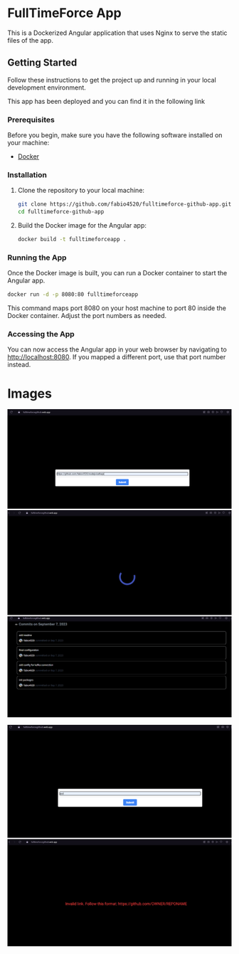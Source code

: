 # FullTimeForce App

This is a Dockerized Angular application that uses Nginx to serve the static files of the app.

## Getting Started

Follow these instructions to get the project up and running in your local development environment.

This app has been deployed and you can find it in the following link

### Prerequisites

Before you begin, make sure you have the following software installed on your machine:

- [Docker](https://www.docker.com/get-started)

### Installation

1. Clone the repository to your local machine:

   ```bash
   git clone https://github.com/fabio4520/fulltimeforce-github-app.git
   cd fulltimeforce-github-app
   ```

2. Build the Docker image for the Angular app:

   ```bash
   docker build -t fulltimeforceapp .
   ```

### Running the App

Once the Docker image is built, you can run a Docker container to start the Angular app.

```bash
docker run -d -p 8080:80 fulltimeforceapp
```

This command maps port 8080 on your host machine to port 80 inside the Docker container. Adjust the port numbers as needed.

### Accessing the App

You can now access the Angular app in your web browser by navigating to [http://localhost:8080](http://localhost:8080). If you mapped a different port, use that port number instead.

# Images
![Alt text](image.png)
![Alt text](image-1.png)
![Alt text](image-2.png)

![Alt text](image-3.png)
![Alt text](image-4.png)